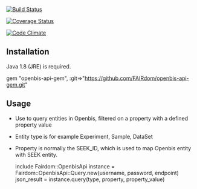 [![Build Status](https://travis-ci.org/FAIRdom/openbis-api-gem.png?branch=master)](https://travis-ci.org/FAIRdom/openbis-api-gem)

[![Coverage Status](https://coveralls.io/repos/FAIRdom/openbis-api-gem/badge.svg)](https://coveralls.io/r/FAIRdom/openbis-api-gem)

[![Code Climate](https://codeclimate.com/github/FAIRdom/openbis-api-gem/badges/gpa.svg)](https://codeclimate.com/github/FAIRdom/openbis-api-gem)

## Installation

Java 1.8 (JRE) is required.

  gem "openbis-api-gem", :git=>"https://github.com/FAIRdom/openbis-api-gem.git"

## Usage

* Use to query entities in Openbis, filtered on a property with a defined property value 
* Entity type is for example Experiment, Sample, DataSet
* Property is normally the SEEK_ID, which is used to map Openbis entity with SEEK entity.

    include Fairdom::OpenbisApi
    instance = Fairdom::OpenbisApi::Query.new(username, password, endpoint)
    json_result = instance.query(type, property, property_value)